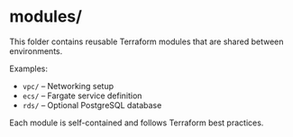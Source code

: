 # modules/

This folder contains reusable Terraform modules that are shared between environments.

Examples:
- `vpc/` – Networking setup
- `ecs/` – Fargate service definition
- `rds/` – Optional PostgreSQL database

Each module is self-contained and follows Terraform best practices.
